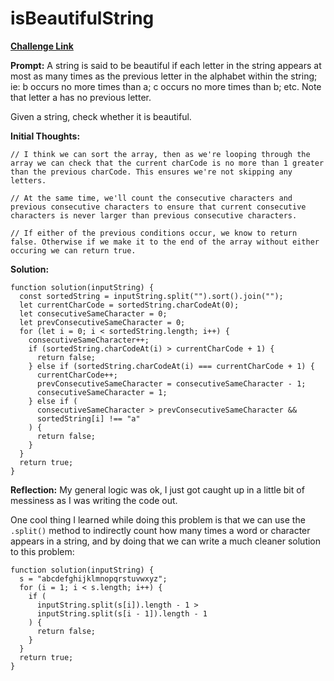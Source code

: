 # isBeautifulString

[**Challenge Link**](https://app.codesignal.com/arcade/intro/level-10/PHSQhLEw3K2CmhhXE)

**Prompt:** A string is said to be beautiful if each letter in the string appears at most as many times as the previous letter in the alphabet within the string; ie: b occurs no more times than a; c occurs no more times than b; etc. Note that letter a has no previous letter.

Given a string, check whether it is beautiful.

**Initial Thoughts:**

```
// I think we can sort the array, then as we're looping through the array we can check that the current charCode is no more than 1 greater than the previous charCode. This ensures we're not skipping any letters.

// At the same time, we'll count the consecutive characters and previous consecutive characters to ensure that current consecutive characters is never larger than previous consecutive characters.

// If either of the previous conditions occur, we know to return false. Otherwise if we make it to the end of the array without either occuring we can return true.
```

**Solution:**

```
function solution(inputString) {
  const sortedString = inputString.split("").sort().join("");
  let currentCharCode = sortedString.charCodeAt(0);
  let consecutiveSameCharacter = 0;
  let prevConsecutiveSameCharacter = 0;
  for (let i = 0; i < sortedString.length; i++) {
    consecutiveSameCharacter++;
    if (sortedString.charCodeAt(i) > currentCharCode + 1) {
      return false;
    } else if (sortedString.charCodeAt(i) === currentCharCode + 1) {
      currentCharCode++;
      prevConsecutiveSameCharacter = consecutiveSameCharacter - 1;
      consecutiveSameCharacter = 1;
    } else if (
      consecutiveSameCharacter > prevConsecutiveSameCharacter &&
      sortedString[i] !== "a"
    ) {
      return false;
    }
  }
  return true;
}
```

**Reflection:** My general logic was ok, I just got caught up in a little bit of messiness as I was writing the code out.

One cool thing I learned while doing this problem is that we can use the `.split()` method to indirectly count how many times a word or character appears in a string, and by doing that we can write a much cleaner solution to this problem:

```
function solution(inputString) {
  s = "abcdefghijklmnopqrstuvwxyz";
  for (i = 1; i < s.length; i++) {
    if (
      inputString.split(s[i]).length - 1 >
      inputString.split(s[i - 1]).length - 1
    ) {
      return false;
    }
  }
  return true;
}
```
